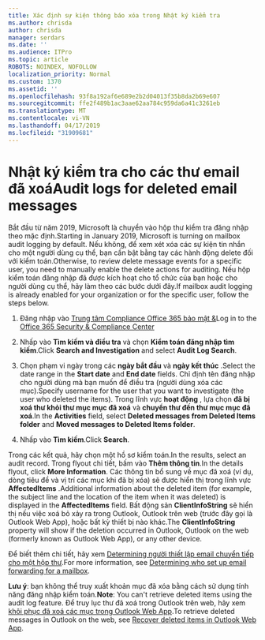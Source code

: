 ```yaml
---
title: Xác định sự kiện thông báo xóa trong Nhật ký kiểm tra
ms.author: chrisda
author: chrisda
manager: serdars
ms.date: ''
ms.audience: ITPro
ms.topic: article
ROBOTS: NOINDEX, NOFOLLOW
localization_priority: Normal
ms.custom: 1370
ms.assetid: ''
ms.openlocfilehash: 93f8a192af6e689e2b2d04013f35b8da2b69e607
ms.sourcegitcommit: ffe2f489b1ac3aae62aa784c959da6a41c3261eb
ms.translationtype: MT
ms.contentlocale: vi-VN
ms.lasthandoff: 04/17/2019
ms.locfileid: "31909681"
---
```

# <a name="audit-logs-for-deleted-email-messages"></a><span data-ttu-id="92578-102">Nhật ký kiểm tra cho các thư email đã xoá</span><span class="sxs-lookup"><span data-stu-id="92578-102">Audit logs for deleted email messages</span></span>

<span data-ttu-id="92578-103">Bắt đầu từ năm 2019, Microsoft là chuyển vào hộp thư kiểm tra đăng nhập theo mặc định.</span><span class="sxs-lookup"><span data-stu-id="92578-103">Starting in January 2019, Microsoft is turning on mailbox audit logging by default.</span></span> <span data-ttu-id="92578-104">Nếu không, để xem xét xóa các sự kiện tin nhắn cho một người dùng cụ thể, bạn cần bật bằng tay các hành động delete đối với kiểm toán.</span><span class="sxs-lookup"><span data-stu-id="92578-104">Otherwise, to review delete message events for a specific user, you need to manually enable the delete actions for auditing.</span></span> <span data-ttu-id="92578-105">Nếu hộp kiểm toán đăng nhập đã được kích hoạt cho tổ chức của bạn hoặc cho người dùng cụ thể, hãy làm theo các bước dưới đây.</span><span class="sxs-lookup"><span data-stu-id="92578-105">If mailbox audit logging is already enabled for your organization or for the specific user, follow the steps below.</span></span>

1. <span data-ttu-id="92578-106">Đăng nhập vào [Trung tâm Compliance Office 365 bảo mật &](https://protection.office.com/)</span><span class="sxs-lookup"><span data-stu-id="92578-106">Log in to the [Office 365 Security & Compliance Center](https://protection.office.com/)</span></span>

2. <span data-ttu-id="92578-107">Nhấp vào **Tìm kiếm và điều tra** và chọn **Kiểm toán đăng nhập tìm kiếm**.</span><span class="sxs-lookup"><span data-stu-id="92578-107">Click **Search and Investigation** and select **Audit Log Search**.</span></span>

3. <span data-ttu-id="92578-108">Chọn phạm vi ngày trong các **ngày bắt đầu** và **ngày kết thúc** .</span><span class="sxs-lookup"><span data-stu-id="92578-108">Select the date range in the **Start date** and **End date** fields.</span></span> <span data-ttu-id="92578-109">Chỉ định tên đăng nhập cho người dùng mà bạn muốn để điều tra (người dùng xóa các mục).</span><span class="sxs-lookup"><span data-stu-id="92578-109">Specify username for the user that you want to investigate (the user who deleted the items).</span></span> <span data-ttu-id="92578-110">Trong lĩnh vực **hoạt động** , lựa chọn **đã bị xoá thư khỏi thư mục mục đã xoá** và **chuyển thư đến thư mục mục đã xoá**.</span><span class="sxs-lookup"><span data-stu-id="92578-110">In the **Activities** field, select **Deleted messages from Deleted Items folder** and **Moved messages to Deleted Items folder**.</span></span>

4. <span data-ttu-id="92578-111">Nhấp vào **Tìm kiếm**.</span><span class="sxs-lookup"><span data-stu-id="92578-111">Click **Search**.</span></span>

<span data-ttu-id="92578-112">Trong các kết quả, hãy chọn một hồ sơ kiểm toán.</span><span class="sxs-lookup"><span data-stu-id="92578-112">In the results, select an audit record.</span></span> <span data-ttu-id="92578-113">Trong flyout chi tiết, bấm vào **Thêm thông tin**.</span><span class="sxs-lookup"><span data-stu-id="92578-113">In the details flyout, click **More Information**.</span></span> <span data-ttu-id="92578-114">Các thông tin bổ sung về mục đã xoá (ví dụ, dòng tiêu đề và vị trí các mục khi đã bị xóa) sẽ được hiển thị trong lĩnh vực **AffectedItems** .</span><span class="sxs-lookup"><span data-stu-id="92578-114">Additional information about the deleted item (for example, the subject line and the location of the item when it was deleted) is displayed in the **AffectedItems** field.</span></span> <span data-ttu-id="92578-115">Bất động sản **ClientInfoString** sẽ hiển thị nếu việc xoá bỏ xảy ra trong Outlook, Outlook trên web (trước đây gọi là Outlook Web App), hoặc bất kỳ thiết bị nào khác.</span><span class="sxs-lookup"><span data-stu-id="92578-115">The **ClientInfoString** property will show if the deletion occurred in Outlook, Outlook on the web (formerly known as Outlook Web App), or any other device.</span></span>

<span data-ttu-id="92578-116">Để biết thêm chi tiết, hãy xem [Determining người thiết lập email chuyển tiếp cho một hộp thư](https://docs.microsoft.com/office365/securitycompliance/auditing-troubleshooting-scenarios#determining-if-a-user-deleted-email-items).</span><span class="sxs-lookup"><span data-stu-id="92578-116">For more information, see [Determining who set up email forwarding for a mailbox](https://docs.microsoft.com/office365/securitycompliance/auditing-troubleshooting-scenarios#determining-if-a-user-deleted-email-items).</span></span>

<span data-ttu-id="92578-117">**Lưu ý**: bạn không thể truy xuất khoản mục đã xóa bằng cách sử dụng tính năng đăng nhập kiểm toán.</span><span class="sxs-lookup"><span data-stu-id="92578-117">**Note**: You can't retrieve deleted items using the audit log feature.</span></span> <span data-ttu-id="92578-118">Để truy lục thư đã xoá trong Outlook trên web, hãy xem [khôi phục đã xoá các mục trong Outlook Web App](https://support.office.com/article/C3D8FC15-EEEF-4F1C-81DF-E27964B7EDD4).</span><span class="sxs-lookup"><span data-stu-id="92578-118">To retrieve deleted messages in Outlook on the web, see [Recover deleted items in Outlook Web App](https://support.office.com/article/C3D8FC15-EEEF-4F1C-81DF-E27964B7EDD4).</span></span>
